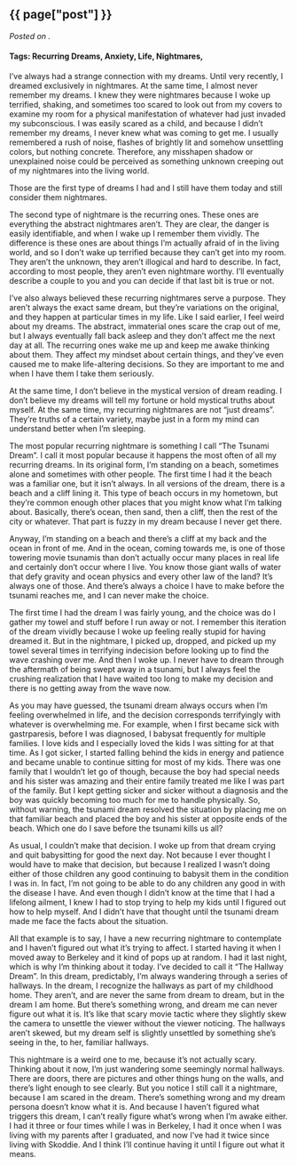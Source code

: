 

## {{ page["post"] }}

*Posted on <!--{ page["date"] }-->.*

#### Tags: Recurring Dreams, Anxiety, Life, Nightmares,

I’ve always had a strange connection with my dreams.  Until very recently, I dreamed exclusively in nightmares.  At the same time, I almost never remember my dreams.  I knew they were nightmares because I woke up terrified, shaking, and sometimes too scared to look out from my covers to examine my room for a physical manifestation of whatever had just invaded my subconscious.  I was easily scared as a child, and because I didn’t remember my dreams, I never knew what was coming to get me.  I usually remembered a rush of noise, flashes of brightly lit and somehow unsettling colors, but nothing concrete.  Therefore, any misshapen shadow or unexplained noise could be perceived as something unknown creeping out of my nightmares into the living world.  

Those are the first type of dreams I had and I still have them today and still consider them nightmares.

The second type of nightmare is the recurring ones.  These ones are everything the abstract nightmares aren’t.  They are clear, the danger is easily identifiable, and when I wake up I remember them vividly.  The difference is these ones are about things I’m actually afraid of in the living world, and so I don’t wake up terrified because they can’t get into my room.  They aren’t the unknown, they aren’t illogical and hard to describe.  In fact, according to most people, they aren’t even nightmare worthy.  I’ll eventually describe a couple to you and you can decide if that last bit is true or not.

I’ve also always believed these recurring nightmares serve a purpose.  They aren’t always the exact same dream, but they’re variations on the original, and they happen at particular times in my life.  Like I said earlier, I feel weird about my dreams.  The abstract, immaterial ones scare the crap out of me, but I always eventually fall back asleep and they don’t affect me the next day at all.  The recurring ones wake me up and keep me awake thinking about them.  They affect my mindset about certain things, and they’ve even caused me to make life-altering decisions.  So they are important to me and when I have them I take them seriously.

At the same time, I don’t believe in the mystical version of dream reading.  I don’t believe my dreams will tell my fortune or hold mystical truths about myself.  At the same time, my recurring nightmares are not “just dreams”.  They’re truths of a certain variety, maybe just in a form my mind can understand better when I’m sleeping.

The most popular recurring nightmare is something I call “The Tsunami Dream”.  I call it most popular because it happens the most often of all my recurring dreams.  In its original form, I’m standing on a beach, sometimes alone and sometimes with other people.  The first time I had it the beach was a familiar one, but it isn’t always.  In all versions of the dream, there is a beach and a cliff lining it.  This type of beach occurs in my hometown, but they’re common enough other places that you might know what I’m talking about.  Basically, there’s ocean, then sand, then a cliff, then the rest of the city or whatever.  That part is fuzzy in my dream because I never get there.

Anyway, I’m standing on a beach and there’s a cliff at my back and the ocean in front of me.  And in the ocean, coming towards me, is one of those towering movie tsunamis than don’t actually occur many places in real life and certainly don’t occur where I live.  You know those giant walls of water that defy gravity and ocean physics and every other law of the land?  It’s always one of those.  And there’s always a choice I have to make before the tsunami reaches me, and I can never make the choice.  

The first time I had the dream I was fairly young, and the choice was do I gather my towel and stuff before I run away or not.  I remember this iteration of the dream vividly because I woke up feeling really stupid for having dreamed it.  But in the nightmare, I picked up, dropped, and picked up my towel several times in terrifying indecision before looking up to find the wave crashing over me.  And then I woke up.  I never have to dream through the aftermath of being swept away in a tsunami, but I always feel the crushing realization that I have waited too long to make my decision and there is no getting away from the wave now.

As you may have guessed, the tsunami dream always occurs when I’m feeling overwhelmed in life, and the decision corresponds terrifyingly with whatever is overwhelming me.  For example, when I first became sick with gastrparesis, before I was diagnosed, I babysat frequently for multiple families.  I love kids and I especially loved the kids I was sitting for at that time.  As I got sicker, I started falling behind the kids in energy and patience and became unable to continue sitting for most of my kids.  There was one family that I wouldn’t let go of though, because the boy had special needs and his sister was amazing and their entire family treated me like I was part of the family.  But I kept getting sicker and sicker without a diagnosis and the boy was quickly becoming too much for me to handle physically.  So, without warning, the tsunami dream resolved the situation by placing me on that familiar beach and placed the boy and his sister at opposite ends of the beach.  Which one do I save before the tsunami kills us all?

As usual, I couldn’t make that decision.  I woke up from that dream crying and quit babysitting for good the next day.  Not because I ever thought I would have to make that decision, but because I realized I wasn’t doing either of those children any good continuing to babysit them in the condition I was in.  In fact, I’m not going to be able to do any children any good in with the disease I have.  And even though I didn’t know at the time that I had a lifelong ailment, I knew I had to stop trying to help my kids until I figured out how to help myself.  And I didn’t have that thought until the tsunami dream made me face the facts about the situation.

All that example is to say, I have a new recurring nightmare to contemplate and I haven’t figured out what it’s trying to affect.  I started having it when I moved away to Berkeley and it kind of pops up at random.  I had it last night, which is why I’m thinking about it today.  I’ve decided to call it “The Hallway Dream”.  In this dream, predictably, I’m always wandering through a series of hallways.  In the dream, I recognize the hallways as part of my childhood home.  They aren’t, and are never the same from dream to dream, but in the dream I am home.  But there’s something wrong, and dream me can never figure out what it is.  It’s like that scary movie tactic where they slightly skew the camera to unsettle the viewer without the viewer noticing.  The hallways aren’t skewed, but my dream self is slightly unsettled by something she’s seeing in the, to her, familiar hallways.

This nightmare is a weird one to me, because it’s not actually scary.  Thinking about it now, I’m just wandering some seemingly normal hallways.  There are doors, there are pictures and other things hung on the walls, and there’s light enough to see clearly.  But you notice I still call it a nightmare, because I am scared in the dream.  There’s something wrong and my dream persona doesn’t know what it is.  And because I haven’t figured what triggers this dream, I can’t really figure what’s wrong when I’m awake either.  I had it three or four times while I was in Berkeley, I had it once when I was living with my parents after I graduated, and now I’ve had it twice since living with Skoddie.  And I think I’ll continue having it until I figure out what it means.
